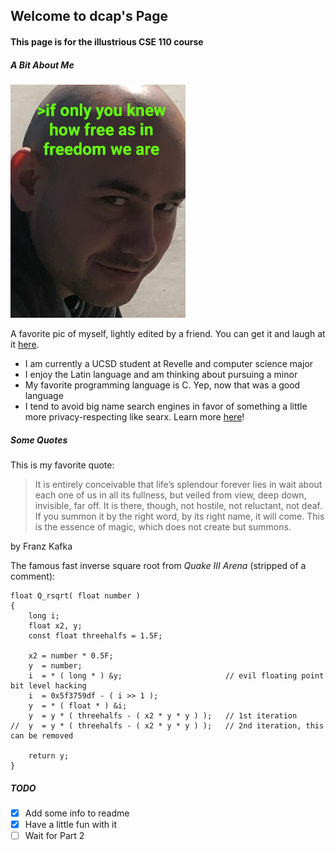 ## Welcome to dcap's Page
#### This page is for the illustrious **CSE 110** course

##### A Bit About Me
![a pic of me](/img/freedom_scaled.png)

A favorite pic of myself, lightly edited by a friend. You can get it and laugh at it [here](/img/freedom_scaled.png).

* I am currently a UCSD student at Revelle and computer science major
* I enjoy the Latin language and am thinking about pursuing a minor
* My favorite programming language is C. Yep, now that was a good language
* I tend to avoid big name search engines in favor of something a little more privacy-respecting like searx. Learn more [here](https://searx.me/)!

##### Some Quotes
This is my favorite quote:
>It is entirely conceivable that life’s splendour forever lies in wait about each one of us in all its fullness, but veiled from view, deep down, invisible, far off. It is there, though, not hostile, not reluctant, not deaf. If you summon it by the right word, by its right name, it will come. This is the essence of magic, which does not create but summons.

by Franz Kafka

The famous fast inverse square root from *Quake III Arena* (stripped of a comment):
```
float Q_rsqrt( float number )
{
	long i;
	float x2, y;
	const float threehalfs = 1.5F;

	x2 = number * 0.5F;
	y  = number;
	i  = * ( long * ) &y;                       // evil floating point bit level hacking
	i  = 0x5f3759df - ( i >> 1 ); 
	y  = * ( float * ) &i;
	y  = y * ( threehalfs - ( x2 * y * y ) );   // 1st iteration
//	y  = y * ( threehalfs - ( x2 * y * y ) );   // 2nd iteration, this can be removed

	return y;
}
```
##### TODO
- [x] Add some info to readme
- [x] Have a little fun with it
- [ ] Wait for Part 2
